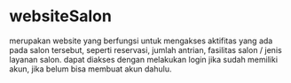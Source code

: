 # websiteSalon
merupakan website yang berfungsi untuk mengakses aktifitas yang ada pada salon tersebut, seperti reservasi, jumlah antrian, fasilitas salon / jenis layanan salon. dapat diakses dengan melakukan login jika sudah memiliki akun, jika belum bisa membuat akun dahulu. 
